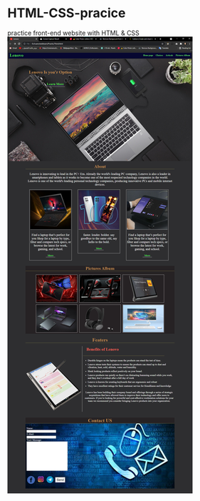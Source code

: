 # HTML-CSS-pracice
practice front-end website with HTML &amp; CSS 
![alt text](https://github.com/hassan12ammar/HTML-CSS-pracice/blob/main/screencapture-weblearn-Practis-HTML.png)
